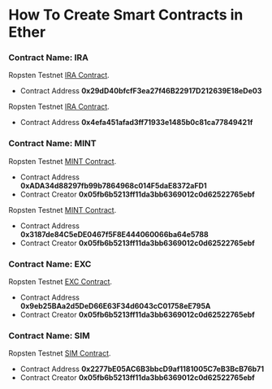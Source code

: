 # How To Create Smart Contracts in Ether

### Contract Name:	IRA

Ropsten Testnet [IRA Contract](https://ropsten.etherscan.io/address/0x29dd40bfcff3ea27f46b22917d212639e18ede03#readContract).
- Contract Address  **0x29dD40bfcfF3ea27f46B22917D212639E18eDe03**

Ropsten Testnet [IRA Contract](https://ropsten.etherscan.io/address/0x4efa451afad3ff71933e1485b0c81ca77849421f#readContract).
- Contract Address  **0x4efa451afad3ff71933e1485b0c81ca77849421f** 

### Contract Name:	MINT

Ropsten Testnet [MINT Contract](https://ropsten.etherscan.io/address/0xada34d88297fb99b7864968c014f5dae8372afd1#readContract).
- Contract Address  **0xADA34d88297fb99b7864968c014F5daE8372aFD1**
- Contract Creator  **0x05fb6b5213ff11da3bb6369012c0d62522765ebf**

Ropsten Testnet [MINT Contract](https://ropsten.etherscan.io/address/0x3187de84c5ede0467f5f8e444060066ba64e5788#readContract).
- Contract Address  **0x3187de84C5eDE0467f5F8E444060066ba64e5788**
- Contract Creator  **0x05fb6b5213ff11da3bb6369012c0d62522765ebf**

### Contract Name:	EXC

Ropsten Testnet [EXC Contract](https://ropsten.etherscan.io/address/0x9eb25baa2d5ded66e63f34d6043cc01758ee795a#readContract).
- Contract Address  **0x9eb25BAa2d5DeD66E63F34d6043cC01758eE795A**
- Contract Creator  **0x05fb6b5213ff11da3bb6369012c0d62522765ebf**

### Contract Name:	SIM

Ropsten Testnet [SIM Contract](https://ropsten.etherscan.io/address/0x2277be05ac6b3bbcd9af1181005c7eb3bcb76b71#readContract).
- Contract Address  **0x2277bE05AC6B3bbcD9af1181005C7eB3BcB76b71**
- Contract Creator  **0x05fb6b5213ff11da3bb6369012c0d62522765ebf**

